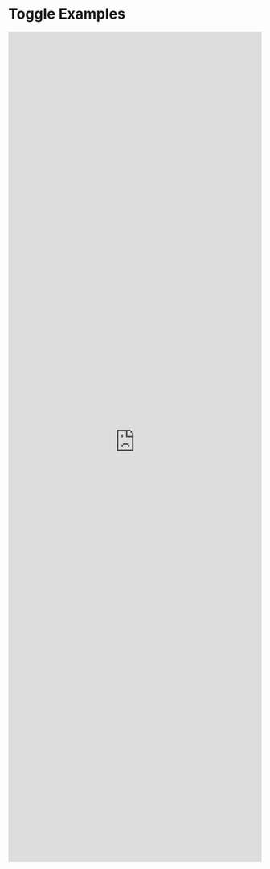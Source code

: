# Toggle Examples

<iframe 
    title='Toggle Examples'
    src='https://fabricweb.z5.web.core.windows.net/pr-deploy-site/refs/heads/master/fabric-website-resources/dist/index.html#/examples/toggle?docsExample=true'
    frameborder='no'
    height='1650'
    style='width: 100%;'
>